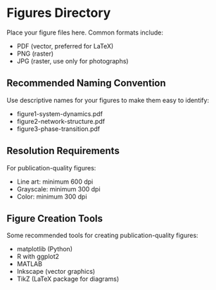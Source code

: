 # Figures Directory

Place your figure files here. Common formats include:
- PDF (vector, preferred for LaTeX)
- PNG (raster)
- JPG (raster, use only for photographs)

## Recommended Naming Convention

Use descriptive names for your figures to make them easy to identify:
- figure1-system-dynamics.pdf
- figure2-network-structure.pdf
- figure3-phase-transition.pdf

## Resolution Requirements

For publication-quality figures:
- Line art: minimum 600 dpi
- Grayscale: minimum 300 dpi
- Color: minimum 300 dpi

## Figure Creation Tools

Some recommended tools for creating publication-quality figures:
- matplotlib (Python)
- R with ggplot2
- MATLAB
- Inkscape (vector graphics)
- TikZ (LaTeX package for diagrams)